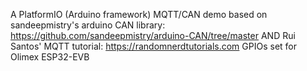   A PlatformIO (Arduino framework) MQTT/CAN demo based on sandeepmistry's arduino CAN library: https://github.com/sandeepmistry/arduino-CAN/tree/master AND Rui Santos' MQTT tutorial: https://randomnerdtutorials.com  GPIOs set for Olimex ESP32-EVB